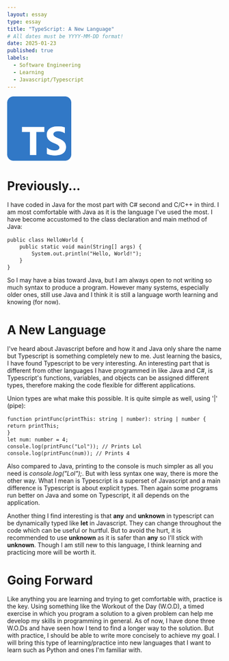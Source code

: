 ```yaml
---
layout: essay
type: essay
title: "TypeScript: A New Language"
# All dates must be YYYY-MM-DD format!
date: 2025-01-23
published: true
labels:
  - Software Engineering
  - Learning
  - Javascript/Typescript
---
```


<img width="150px" class="rounded float-start pe-4" src="../img/reflect-ts/TypeScriptSquare.png">

# Previously...
I have coded in Java for the most part with C# second and C/C++ in third. I am most comfortable with Java as it is the language I've used the most. I have become accustomed to the class declaration and main method of Java:

```
public class HelloWorld {
    public static void main(String[] args) {
        System.out.println("Hello, World!");
    }
}
```
So I may have a bias toward Java, but I am always open to not writing so much syntax to produce a program. However many systems, especially older ones, still use Java and I think it is still a language worth learning and knowing (for now). 

# A New Language
I've heard about Javascript before and how it and Java only share the name but Typescript is something completely new to me. Just learning the basics, I have found Typescript to be very interesting. An interesting part that is different from other languages I have programmed in like Java and C#, is Typescript's functions, variables, and objects can be assigned different types, therefore making the code flexible for different applications. 

Union types are what make this possible. It is quite simple as well, using '|' (pipe):
```
function printFunc(printThis: string | number): string | number {
return printThis;
}
let num: number = 4;
console.log(printFunc("Lol")); // Prints Lol
console.log(printFunc(num)); // Prints 4
```
Also compared to Java, printing to the console is much simpler as all you need is *console.log("Lol");*. But with less syntax one way, there is more the other way. What I mean is Typescript is a superset of Javascript and a main difference is Typescript is about explicit types. Then again some programs run better on Java and some on Typescript, it all depends on the application.

Another thing I find interesting is that **any** and **unknown** in typescript can be dynamically typed like **let** in Javascript. They can change throughout the code which can be useful or hurtful. But to avoid the hurt, it is recommended to use **unknown** as it is safer than **any** so I'll stick with **unknown**.
Though I am still new to this language, I think learning and practicing more will be worth it.

# Going Forward
Like anything you are learning and trying to get comfortable with, practice is the key. Using something like the Workout of the Day (W.O.D), a timed exercise in which you program a solution to a given problem can help me develop my skills in programming in general. As of now, I have done three W.O.Ds and have seen how I tend to find a longer way to the solution. But with practice, I should be able to write more concisely to achieve my goal. 
I will bring this type of learning/practice into new languages that I want to learn such as Python and ones I'm familiar with. 
